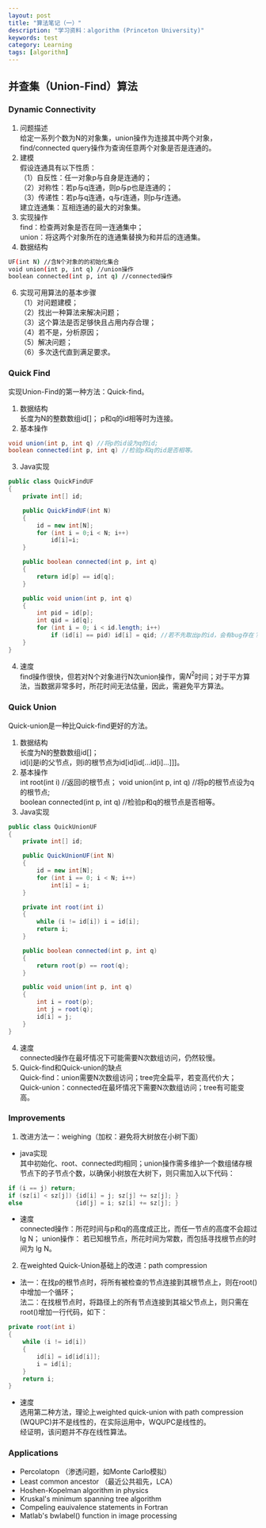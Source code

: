 ```yaml
---
layout: post
title: "算法笔记（一）"
description: "学习资料：algorithm (Princeton University)"
keywords: test
category: Learning
tags: [algorithm]
---
```



## 并查集（Union-Find）算法

### Dynamic Connectivity
1. 问题描述  
给定一系列个数为N的对象集，union操作为连接其中两个对象，find/connected query操作为查询任意两个对象是否是连通的。
2. 建模  
假设连通具有以下性质：   
（1）自反性：任一对象p与自身是连通的；  
（2）对称性：若p与q连通，则p与p也是连通的；  
（3）传递性：若p与q连通，q与r连通，则p与r连通。  
建立连通集：互相连通的最大的对象集。
3. 实现操作  
find：检查两对象是否在同一连通集中；  
union：将这两个对象所在的连通集替换为和并后的连通集。
4. 数据结构  
```bash
UF(int N) //含N个对象的的初始化集合  
void union(int p, int q) //union操作
boolean connected(int p, int q) //connected操作
```
6. 实现可用算法的基本步骤  
（1）对问题建模；  
（2）找出一种算法来解决问题；  
（3）这个算法是否足够快且占用内存合理；  
（4）若不是，分析原因；  
（5）解决问题；  
（6）多次迭代直到满足要求。

### Quick Find
实现Union-Find的第一种方法：Quick-find。
1. 数据结构  
长度为N的整数数组id[]；  p和q的id相等时为连接。
2. 基本操作  
```java
void union(int p, int q) //将p的id设为q的id;  
boolean connected(int p, int q) //检验p和q的id是否相等。
```
3. Java实现
```java
public class QuickFindUF
{
    private int[] id;

    public QuickFindUF(int N)
    {
        id = new int[N];
        for (int i = 0;i < N; i++)
            id[i]=i;
    }

    public boolean connected(int p, int q)
    {
        return id[p] == id[q];
    }

    public void union(int p, int q)
    {
        int pid = id[p];
        int qid = id[q];
        for (int i = 0; i < id.length; i++)
            if (id[i] == pid) id[i] = qid; //若不先取出p的id，会有bug存在？
    }
}
```
4. 速度  
find操作很快，但若对N个对象进行N次union操作，需$N^2$时间；对于平方算法，当数据非常多时，所花时间无法估量，因此，需避免平方算法。

### Quick Union
Quick-union是一种比Quick-find更好的方法。  
1. 数据结构  
长度为N的整数数组id[]；  
id[i]是i的父节点，则i的根节点为id[id[id[...id[i]...]]]。
2. 基本操作  
int root(int i) //返回i的根节点；
void union(int p, int q) //将p的根节点设为q的根节点;  
boolean connected(int p, int q) //检验p和q的根节点是否相等。
3. Java实现
```java
public class QuickUnionUF
{
    private int[] id;

    public QuickUnionUF(int N)
    {
        id = new int[N];
        for (int i == 0; i < N; i++)
            int[i] = i;
    }

    private int root(int i)
    {
        while (i != id[i]) i = id[i];
        return i;
    }

    public boolean connected(int p, int q)
    {
        return root(p) == root(q);
    }

    public void union(int p, int q)
    {
        int i = root(p);
        int j = root(q);
        id[i] = j;
    }
}
```
4. 速度  
connected操作在最坏情况下可能需要N次数组访问，仍然较慢。
5. Quick-find和Quick-union的缺点  
Quick-find：union需要N次数组访问；tree完全扁平，若变高代价大；
Quick-union：connected在最坏情况下需要N次数组访问；tree有可能变高。

### Improvements
1. 改进方法一：weighing（加权：避免将大树放在小树下面）  
 * java实现  
 其中初始化、root、connected均相同；union操作需多维护一个数组储存根节点下的子节点个数，以确保小树放在大树下，则只需加入以下代码：
```java
if (i == j) return;
if (sz[i] < sz[j]) {id[i] = j; sz[j] += sz[j]; }
else               {id[j] = i; sz[i] += sz[j]; }
```
* 速度  
connected操作：所花时间与p和q的高度成正比，而任一节点的高度不会超过 lg N；
union操作： 若已知根节点，所花时间为常数，而包括寻找根节点的时间为 lg N。

2. 在weighted Quick-Union基础上的改进：path compression  
* 法一：在找p的根节点时，将所有被检查的节点连接到其根节点上，则在root()中增加一个循环；  
法二：在找根节点时，将路径上的所有节点连接到其祖父节点上，则只需在root()增加一行代码，如下：
```java
private root(int i)
{
    while (i != id[i])
    {
        id[i] = id[id[i]];
        i = id[i];
    }
    return i;
}
```
* 速度  
选用第二种方法，理论上weighted quick-union with path compression (WQUPC)并不是线性的，在实际运用中，WQUPC是线性的。  
经证明，该问题并不存在线性算法。

### Applications  
* Percolatopn （渗透问题，如Monte Carlo模拟）
* Least common ancestor （最近公共祖先，LCA）
* Hoshen-Kopelman algorithm in physics
* Kruskal's minimum spanning tree algorithm
* Compeling eauivalence statements in Fortran
* Matlab's bwlabel() function in image processing